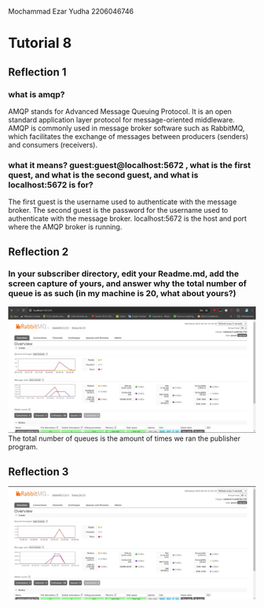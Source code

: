 Mochammad Ezar Yudha 2206046746

<h1>Tutorial 8</h1>
<h2>Reflection 1</h2>
<h3>what is amqp?</h2>
AMQP stands for Advanced Message Queuing Protocol. It is an open standard application layer protocol for message-oriented middleware. AMQP is commonly used in message broker software such as RabbitMQ, which facilitates the exchange of messages between producers (senders) and consumers (receivers).

<h3>what it means? guest:guest@localhost:5672 , what is the first quest, and what is
the second guest, and what is localhost:5672 is for?</h3>
The first guest is the username used to authenticate with the message broker. The second guest is the password for the username used to authenticate with the message broker. localhost:5672 is the host and port where the AMQP broker is running.

<h2>Reflection 2</h2>
<h3>In your subscriber directory, edit your Readme.md, add the screen capture of yours, and answer
why the total number of queue is as such (in my machine is 20, what about yours?)</h3>
<img src= "images/spikes1.jpg">
The total number of queues is the amount of times we ran the publisher program.

<h2>Reflection 3</h2>
<img src= "images/spikes2.jpg">